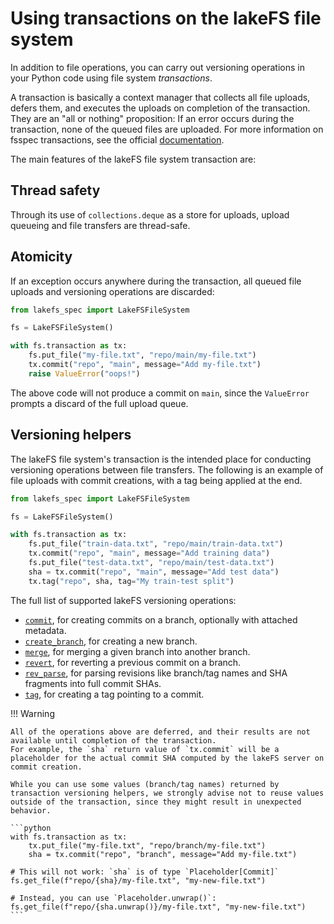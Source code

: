 # Using transactions on the lakeFS file system

In addition to file operations, you can carry out versioning operations in your Python code using file system *transactions*.

A transaction is basically a context manager that collects all file uploads, defers them, and executes the uploads on completion of the transaction.
They are an "all or nothing" proposition: If an error occurs during the transaction, none of the queued files are uploaded.
For more information on fsspec transactions, see the official [documentation](https://filesystem-spec.readthedocs.io/en/latest/features.html#transactions).

The main features of the lakeFS file system transaction are:

## Thread safety

Through its use of `collections.deque` as a store for uploads, upload queueing and file transfers are thread-safe.

## Atomicity

If an exception occurs anywhere during the transaction, all queued file uploads and versioning operations are discarded:

```python
from lakefs_spec import LakeFSFileSystem

fs = LakeFSFileSystem()

with fs.transaction as tx:
    fs.put_file("my-file.txt", "repo/main/my-file.txt")
    tx.commit("repo", "main", message="Add my-file.txt")
    raise ValueError("oops!")
```

The above code will not produce a commit on `main`, since the `ValueError` prompts a discard of the full upload queue. 

## Versioning helpers

The lakeFS file system's transaction is the intended place for conducting versioning operations between file transfers.
The following is an example of file uploads with commit creations, with a tag being applied at the end.

```python
from lakefs_spec import LakeFSFileSystem

fs = LakeFSFileSystem()

with fs.transaction as tx:
    fs.put_file("train-data.txt", "repo/main/train-data.txt")
    tx.commit("repo", "main", message="Add training data")
    fs.put_file("test-data.txt", "repo/main/test-data.txt")
    sha = tx.commit("repo", "main", message="Add test data")
    tx.tag("repo", sha, tag="My train-test split")
```

The full list of supported lakeFS versioning operations:

* [`commit`](../reference/lakefs_spec/transaction.md#lakefs_spec.transaction.LakeFSTransaction.commit), for creating commits on a branch, optionally with attached metadata.
* [`create_branch`](../reference/lakefs_spec/transaction.md#lakefs_spec.transaction.LakeFSTransaction.create_branch), for creating a new branch.
* [`merge`](../reference/lakefs_spec/transaction.md#lakefs_spec.transaction.LakeFSTransaction.merge), for merging a given branch into another branch.
* [`revert`](../reference/lakefs_spec/transaction.md#lakefs_spec.transaction.LakeFSTransaction.revert), for reverting a previous commit on a branch.
* [`rev_parse`](../reference/lakefs_spec/transaction.md#lakefs_spec.transaction.LakeFSTransaction.rev_parse), for parsing revisions like branch/tag names and SHA fragments into full commit SHAs.
* [`tag`](../reference/lakefs_spec/transaction.md#lakefs_spec.transaction.LakeFSTransaction.tag), for creating a tag pointing to a commit.

!!! Warning

    All of the operations above are deferred, and their results are not available until completion of the transaction.
    For example, the `sha` return value of `tx.commit` will be a placeholder for the actual commit SHA computed by the lakeFS server on commit creation.

    While you can use some values (branch/tag names) returned by transaction versioning helpers, we strongly advise not to reuse values outside of the transaction, since they might result in unexpected behavior.

    ```python
    with fs.transaction as tx:
        tx.put_file("my-file.txt", "repo/branch/my-file.txt")
        sha = tx.commit("repo", "branch", message="Add my-file.txt")
    
    # This will not work: `sha` is of type `Placeholder[Commit]`
    fs.get_file(f"repo/{sha}/my-file.txt", "my-new-file.txt")

    # Instead, you can use `Placeholder.unwrap()`:
    fs.get_file(f"repo/{sha.unwrap()}/my-file.txt", "my-new-file.txt")
    ```
